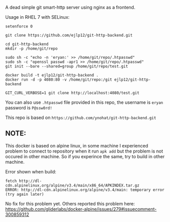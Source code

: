 A dead simple git smart-http server using nginx as a frontend. 

Usage in RHEL 7 with SELinux:

```
setenforce 0

git clone https://github.com/ejlp12/git-http-backend.git

cd git-http-backend
mkdir -p /home/git/repo

sudo sh -c "echo -n 'eryan:' >> /home/git/repo/.htpasswd"
sudo sh -c "openssl passwd -apr1 >> /home/git/repo/.htpasswd"
git init --bare --shared=group /home/git/repo/test.git 

docker build -t ejlp12/git-http-backend .
docker run -d -p 4080:80 -v /home/git/repo:/git ejlp12/git-http-backend

GIT_CURL_VERBOSE=1 git clone http://localhost:4080/test.git
```

You can also use `.htpasswd` file provided in this repo, the username is `eryan` password is `P@ssw0rd!`

This repo is based on `https://github.com/ynohat/git-http-backend.git`

## NOTE:

This docker is based on alpine linux, in some machine I experienced problem to connect to repository when it run `apk add` but the problem is not occured in other machine. So if you experince the same, try to build in other machine.

Error shown when build:
```
fetch http://dl-cdn.alpinelinux.org/alpine/v3.4/main/x86_64/APKINDEX.tar.gz
ERROR: http://dl-cdn.alpinelinux.org/alpine/v3.4/main: temporary error (try again later)
```

No fix for this problem yet. 
Others reported this problem here: https://github.com/gliderlabs/docker-alpine/issues/279#issuecomment-300859312
